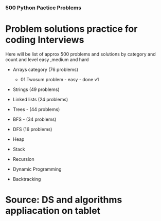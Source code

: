 ### 500 Python Pactice Problems

# Problem solutions practice for coding Interviews  

Here will be list of approx 500 problems and solutions  by category and count and level easy ,medium and hard

- Arrays category (76 problems)
	- 01.Twosum problem - easy - done v1

- Strings (49 problems)
- Linked lists (24 problems)
- Trees - (44 problems)
- BFS - (34 problems)
- DFS (16 problems)
- Heap 
- Stack
- Recursion
- Dynamic Programming
- Backtracking 

# Source: DS and algorithms appliacation on tablet 
